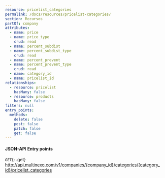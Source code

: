```yaml
---
resource: pricelist_categories
permalink: /docs/resources/pricelist-categories/
section: Recursos
partOf: company
attributes:
  - name: price
  - name: price_type
    crud: read
  - name: percent_subdist
  - name: percent_subdist_type
    crud: read
  - name: percent_prevent
  - name: percent_prevent_type
    crud: read
  - name: category_id
  - name: pricelist_id
relationships:
  - resource: pricelist
    hasMany: false
  - resource: products
    hasMany: false
filters: null
entry_points:
  methods:
    delete: false
    post: false
    patch: false
    get: false
---
```


#### JSON-API Entry points

`GET`{: .get} http://api.multinexo.com/v1/companies/{company_id}/categories/{category_id}/pricelist_categories

